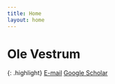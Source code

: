 ```yaml
---
title: Home
layout: home
---
```

<h1> Ole Vestrum </h1>

{: .highlight}
[E-mail]
[Google Scholar]

[E-mail]: mailto:ovestrum@protonmail.com
[Google Scholar]: https://scholar.google.no/citations?user=6VJbdkoAAAAJ&hl=no
